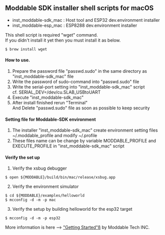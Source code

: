 ## Moddable SDK installer shell scripts for macOS

* inst_moddable-sdk_mac : Host tool and ESP32 dev.environment installer
* inst_moddable-esp_mac : ESP8288 dev.environment installer

This shell script is required "wget" command. <br />
If you didn't install it yet then you must install it as below.
 ```
$ brew install wget
 ```
#### How to use.
1. Prepare the password file "passwd.sudo" in the same directory as "inst_moddable-sdk_mac" file
1. Write the password of sudo-command into "passwd.sudo" file
1. Write the serial-port setting into "inst_moddable-sdk_mac" script<br />
 cf. SERIAL_DEV=/dev/cu.SLAB_USBtoUART
1. Execute "inst_moddable-sdk_mac"<br />
1. After install finished rerun "Terminal"<br />
And Delete "passwd.sudo" file as soon as possible to keep security

#### Setting file for Moddable-SDK environment
1. The installer "inst_moddable-sdk_mac" create environment setting files ~/.moddable_profile  and modify ~/.profile
2. These files name can be change by variable MODDABLE_PROFILE and EXECUTE_PROFILE in "inst_moddable-sdk_mac" script

#### Verify the set up
1. Verify the xsbug debugger
```
$ open ${MODDABLE}/build/bin/mac/release/xsbug.app
```
2. Verify the environment simulator
```
$ cd ${MODDABLE}/examples/helloworld
$ mcconfig -d -m -p mac
```
3. Verify the setup by building helloworld for the esp32 target
```
$ mcconfig -d -m -p esp32
```

More information is here --> ["Getting Started"ß](https://github.com/Moddable-OpenSource/moddable/blob/public/documentation/Moddable%20SDK%20-%20Getting%20Started.md) by Moddable Tech INC.
